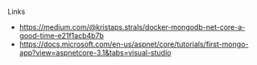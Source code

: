 Links
- https://medium.com/@kristaps.strals/docker-mongodb-net-core-a-good-time-e21f1acb4b7b
- https://docs.microsoft.com/en-us/aspnet/core/tutorials/first-mongo-app?view=aspnetcore-3.1&tabs=visual-studio